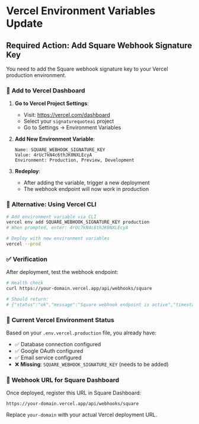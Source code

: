 # Vercel Environment Variables Update

## Required Action: Add Square Webhook Signature Key

You need to add the Square webhook signature key to your Vercel production environment.

### 🚀 **Add to Vercel Dashboard**

1. **Go to Vercel Project Settings**:
   - Visit: https://vercel.com/dashboard
   - Select your `signaturequoteai` project
   - Go to Settings → Environment Variables

2. **Add New Environment Variable**:
   ```
   Name: SQUARE_WEBHOOK_SIGNATURE_KEY
   Value: 4rUc7kN4c6thJK0NXLEcyA
   Environment: Production, Preview, Development
   ```

3. **Redeploy**:
   - After adding the variable, trigger a new deployment
   - The webhook endpoint will now work in production

### 🔧 **Alternative: Using Vercel CLI**

```bash
# Add environment variable via CLI
vercel env add SQUARE_WEBHOOK_SIGNATURE_KEY production
# When prompted, enter: 4rUc7kN4c6thJK0NXLEcyA

# Deploy with new environment variables
vercel --prod
```

### ✅ **Verification**

After deployment, test the webhook endpoint:

```bash
# Health check
curl https://your-domain.vercel.app/api/webhooks/square

# Should return:
# {"status":"ok","message":"Square webhook endpoint is active","timestamp":"2024-..."}
```

### 📝 **Current Vercel Environment Status**

Based on your `.env.vercel.production` file, you already have:
- ✅ Database connection configured
- ✅ Google OAuth configured  
- ✅ Email service configured
- ❌ **Missing**: `SQUARE_WEBHOOK_SIGNATURE_KEY` (needs to be added)

### 🔗 **Webhook URL for Square Dashboard**

Once deployed, register this URL in Square Dashboard:
```
https://your-domain.vercel.app/api/webhooks/square
```

Replace `your-domain` with your actual Vercel deployment URL.